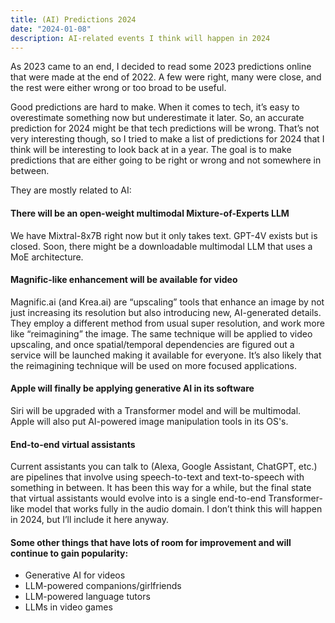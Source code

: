 ```yaml
---
title: (AI) Predictions 2024
date: "2024-01-08"
description: AI-related events I think will happen in 2024
---
```


As 2023 came to an end, I decided to read some 2023 predictions online that were made at the end of 2022. A few were right, many were close, and the rest were either wrong or too broad to be useful.

Good predictions are hard to make. When it comes to tech, it’s easy to overestimate something now but underestimate it later. So, an accurate prediction for 2024 might be that tech predictions will be wrong. That’s not very interesting though, so I tried to make a list of predictions for 2024 that I think will be interesting to look back at in a year. The goal is to make predictions that are either going to be right or wrong and not somewhere in between.

They are mostly related to AI: 

#### There will be an open-weight multimodal Mixture-of-Experts LLM

We have Mixtral-8x7B right now but it only takes text. GPT-4V exists but is closed. Soon, there might be a downloadable multimodal LLM that uses a MoE architecture.

#### Magnific-like enhancement will be available for video

Magnific.ai (and Krea.ai) are “upscaling” tools that enhance an image by not just increasing its resolution but also introducing new, AI-generated details. They employ a different method from usual super resolution, and work more like “reimagining” the image. The same technique will be applied to video upscaling, and once spatial/temporal dependencies are figured out a service will be launched making it available for everyone. It’s also likely that the reimagining technique will be used on more focused applications.

#### Apple will finally be applying generative AI in its software

Siri will be upgraded with a Transformer model and will be multimodal. Apple will also put AI-powered image manipulation tools in its OS's.

#### End-to-end virtual assistants

Current assistants you can talk to (Alexa, Google Assistant, ChatGPT, etc.) are pipelines that involve using speech-to-text and text-to-speech with something in between. It has been this way for a while, but the final state that virtual assistants would evolve into is a single end-to-end Transformer-like model that works fully in the audio domain. I don’t think this will happen in 2024, but I’ll include it here anyway.

#### Some other things that have lots of room for improvement and will continue to gain popularity:

- Generative AI for videos
- LLM-powered companions/girlfriends
- LLM-powered language tutors
- LLMs in video games
